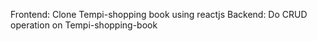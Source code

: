 Frontend: Clone Tempi-shopping book using reactjs
Backend: Do CRUD operation on Tempi-shopping-book
